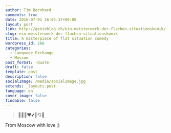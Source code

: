 ```yaml
---
author: Tim Bernhard
comments: true
date: 2016-07-01 16:04:37+00:00
layout: post
link: http://genieblog.ch/ein-meisterwerk-der-flachen-situationskomik/
slug: ein-meisterwerk-der-flachen-situationskomik
title: A masterpiece of flat situation comedy
wordpress_id: 266
categories:
  - Language Exchange
  - Moscow
post_format: -Quote
draft: false
template: post
description: false
socialImage: /media/socialImage.jpg
extends: _layouts.post
language: en
cover_image: false
findable: false
---
```


<blockquote>💋😍😘❤💕💓💘💌</blockquote>

From Moscow with love ;)
